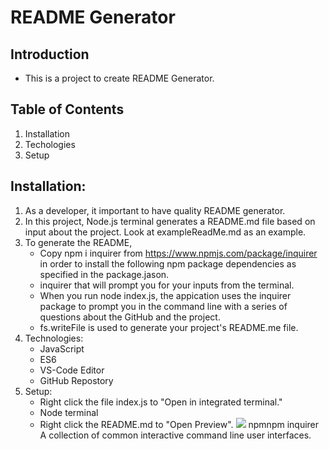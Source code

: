  # README Generator
## Introduction
* This is a project to create README Generator.
## Table of Contents
1.  Installation
2.  Techologies
3.  Setup
## Installation:
1.  As a developer, it important to have quality README generator.
2.  In this project, Node.js terminal generates a README.md file based on input about the project.  Look at exampleReadMe.md as an example.
3.  To generate the README,
    *  Copy npm i inquirer from https://www.npmjs.com/package/inquirer in order to install the following npm package dependencies as specified in the package.jason.
    *  inquirer that will prompt you for your inputs from the terminal.
    *  When you run node index.js, the appication uses the inquirer package to prompt you in the command line with a series of questions about the GitHub and the project.
    *  fs.writeFile is used to generate your project's README.me file.
4.  Technologies:
    *  JavaScript
    *  ES6
    *  VS-Code Editor
    *  GitHub Repostory
5.  Setup:
    *  Right click the file index.js to "Open in integrated terminal."
    *  Node terminal
    *  Right click the README.md to "Open Preview".
![](readme_generator.gif)
npmnpm
inquirer
A collection of common interactive command line user interfaces.
